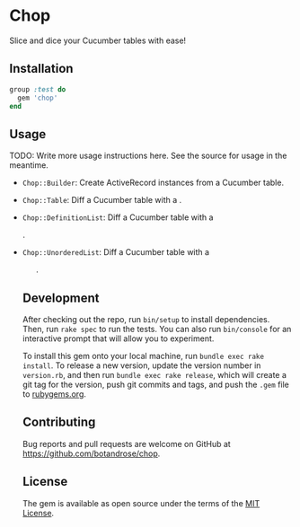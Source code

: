 # Chop

Slice and dice your Cucumber tables with ease!

## Installation

```ruby
group :test do
  gem 'chop'
end
```

## Usage

TODO: Write more usage instructions here. See the source for usage in the meantime.

* `Chop::Builder`: Create ActiveRecord instances from a Cucumber table.

* `Chop::Table`: Diff a Cucumber table with a <table>.
* `Chop::DefinitionList`: Diff a Cucumber table with a <dl>.
* `Chop::UnorderedList`: Diff a Cucumber table with a <ul>.

## Development

After checking out the repo, run `bin/setup` to install dependencies. Then, run `rake spec` to run the tests. You can also run `bin/console` for an interactive prompt that will allow you to experiment.

To install this gem onto your local machine, run `bundle exec rake install`. To release a new version, update the version number in `version.rb`, and then run `bundle exec rake release`, which will create a git tag for the version, push git commits and tags, and push the `.gem` file to [rubygems.org](https://rubygems.org).

## Contributing

Bug reports and pull requests are welcome on GitHub at https://github.com/botandrose/chop.

## License

The gem is available as open source under the terms of the [MIT License](http://opensource.org/licenses/MIT).

